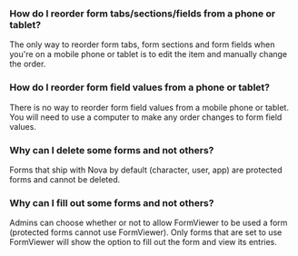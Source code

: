 ### How do I reorder form tabs/sections/fields from a phone or tablet?

The only way to reorder form tabs, form sections and form fields when you're on a mobile phone or tablet is to edit the item and manually change the order.

### How do I reorder form field values from a phone or tablet?

There is no way to reorder form field values from a mobile phone or tablet. You will need to use a computer to make any order changes to form field values.

### Why can I delete some forms and not others?

Forms that ship with Nova by default (character, user, app) are protected forms and cannot be deleted.

### Why can I fill out some forms and not others?

Admins can choose whether or not to allow FormViewer to be used a form (protected forms cannot use FormViewer). Only forms that are set to use FormViewer will show the option to fill out the form and view its entries.